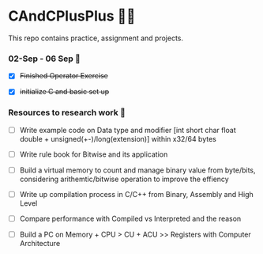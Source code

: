 # CAndCPlusPlus 👨‍💻
This repo contains practice, assignment and projects. 

### 02-Sep - 06 Sep 📝

- [x] ~~Finished Operator Exercise~~
- [x] ~~initialize C and basic set up~~


### Resources to research work 🤔

- [ ] Write example code on Data type and modifier [int short char float double + unsigned(+-)/long(extension)] within x32/64 bytes 
- [ ] Write rule book for Bitwise and its application
- [ ] Build a virtual memory to count and manage binary value from byte/bits, considering arithemtic/bitwise operation to improve the effiency 

- [ ] Write up compilation process in C/C++ from Binary, Assembly and High Level 
- [ ] Compare performance with Compiled vs Interpreted and the reason  
- [ ] Build a PC on Memory + CPU > CU + ACU >> Registers with Computer Architecture 
